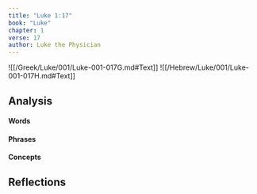 ```yaml
---
title: "Luke 1:17"
book: "Luke"
chapter: 1
verse: 17
author: Luke the Physician
---
```

![[/Greek/Luke/001/Luke-001-017G.md#Text]]
![[/Hebrew/Luke/001/Luke-001-017H.md#Text]]

## Analysis

#### Words

#### Phrases

#### Concepts

## Reflections
